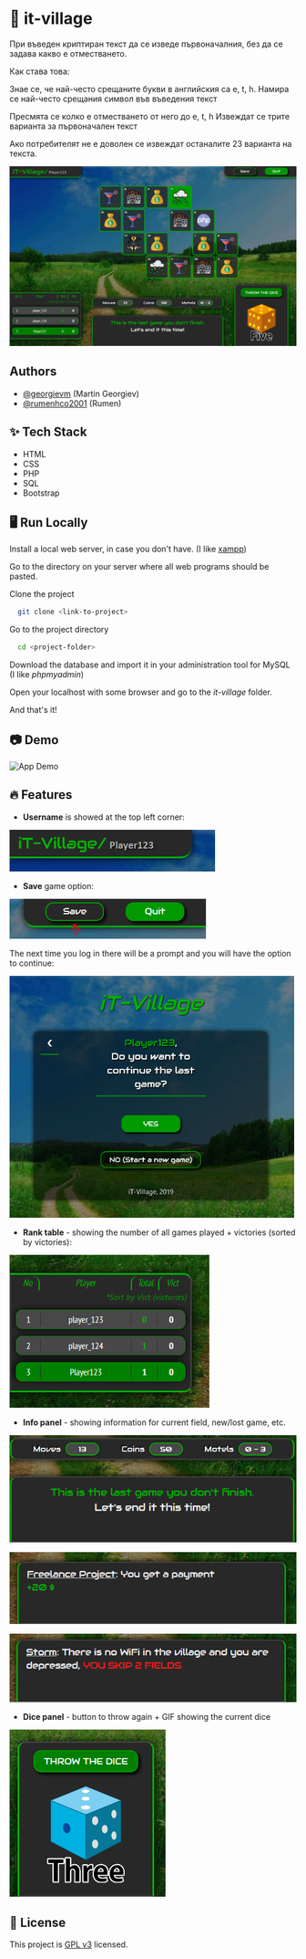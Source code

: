 
# 🌳 it-village

При въведен криптиран текст да се изведе първоначалния, без да се задава какво е отместването.

Как става това:

Знае се, че най-често срещаните букви в английския са e, t, h.
Намира се най-често срещания символ във въведения текст

Пресмята се колко е отместването от него до e, t, h
Извеждат се трите варианта за първоначален текст

Ако потребителят не е доволен се извеждат останалите 23 варианта на текста.

<img src="https://github.com/georgievm/vsc-php-web-18-19/blob/6d09845536710f58d12173f20a121e1edcb29af5/level%20projects/it-village/readme-media/GAME.png" width="700px" alt="App screenshot"/>

## Authors

- [@georgievm](https://www.github.com/georgievm) (Martin Georgiev)
- [@rumenhco2001](https://www.github.com/rumenhco2001) (Rumen)


## ✨ Tech Stack

* HTML
* CSS
* PHP
* SQL
* Bootstrap


## 🖥️ Run Locally

Install a local web server, in case you don't have.
(I like [xampp](https://www.apachefriends.org/download.html))

Go to the directory on your server where all web programs should be pasted.

Clone the project

```bash
  git clone <link-to-project>
```

Go to the project directory

```bash
  cd <project-folder>
```

Download the database and import it in your administration tool for MySQL (I like *phpmyadmin*)

Open your localhost with some browser and go to the *it-village* folder.

And that's it!


## 📷 Demo

![App Demo](https://github.com/georgievm/vsc-php-web-18-19/blob/6d09845536710f58d12173f20a121e1edcb29af5/level%20projects/it-village/readme-media/it-village-demo.gif)


## 🔥 Features

* **Username** is showed at the top left corner:

![Top left corner](https://github.com/georgievm/vsc-php-web-18-19/blob/6d09845536710f58d12173f20a121e1edcb29af5/level%20projects/it-village/readme-media/feature6.PNG)

* **Save** game option:

![Save game option](https://github.com/georgievm/vsc-php-web-18-19/blob/6d09845536710f58d12173f20a121e1edcb29af5/level%20projects/it-village/readme-media/feature4.PNG)

The next time you log in there will be a prompt and you will have the option to continue:

<img src="https://github.com/georgievm/vsc-php-web-18-19/blob/6d09845536710f58d12173f20a121e1edcb29af5/level%20projects/it-village/readme-media/feature1.PNG" width="500px" alt="save game option2"/>

* **Rank table** - showing the number of all games played + victories (sorted by victories):

![Rank Table](https://github.com/georgievm/vsc-php-web-18-19/blob/6d09845536710f58d12173f20a121e1edcb29af5/level%20projects/it-village/readme-media/feature3.PNG)

* **Info panel** - showing information for current field, new/lost game, etc.

![Info panel3](https://github.com/georgievm/vsc-php-web-18-19/blob/6d09845536710f58d12173f20a121e1edcb29af5/level%20projects/it-village/readme-media/feature2.PNG)

![Info panel](https://github.com/georgievm/vsc-php-web-18-19/blob/6d09845536710f58d12173f20a121e1edcb29af5/level%20projects/it-village/readme-media/11Capture.PNG)

![Info panel2](https://github.com/georgievm/vsc-php-web-18-19/blob/6d09845536710f58d12173f20a121e1edcb29af5/level%20projects/it-village/readme-media/1111323Capture.PNG)

* **Dice panel** - button to throw again + GIF showing the current dice

![Dice panel](https://github.com/georgievm/vsc-php-web-18-19/blob/6d09845536710f58d12173f20a121e1edcb29af5/level%20projects/it-village/readme-media/feature5.PNG)


## 📝 License

This project is [GPL v3](https://github.com/kefranabg/readme-md-generator/blob/master/LICENSE) licensed.

